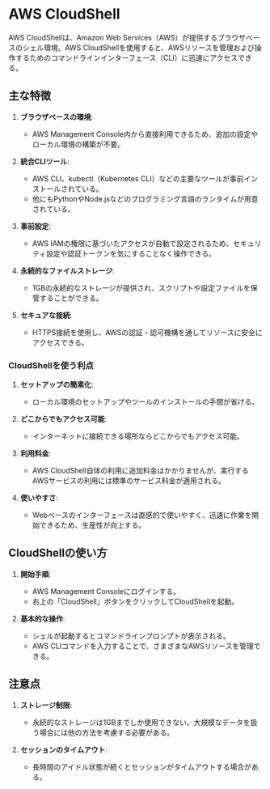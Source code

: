 # AWS CloudShell

AWS CloudShellは、Amazon Web Services（AWS）が提供するブラウザベースのシェル環境。AWS CloudShellを使用すると、AWSリソースを管理および操作するためのコマンドラインインターフェース（CLI）に迅速にアクセスできる。

## 主な特徴

1. **ブラウザベースの環境**:
    - AWS Management Console内から直接利用できるため、追加の設定やローカル環境の構築が不要。

2. **統合CLIツール**:
    - AWS CLI、kubectl（Kubernetes CLI）などの主要なツールが事前インストールされている。
    - 他にもPythonやNode.jsなどのプログラミング言語のランタイムが用意されている。

3. **事前設定**:
    - AWS IAMの権限に基づいたアクセスが自動で設定されるため、セキュリティ設定や認証トークンを気にすることなく操作できる。

4. **永続的なファイルストレージ**:
    - 1GBの永続的なストレージが提供され、スクリプトや設定ファイルを保管することができる。

5. **セキュアな接続**:
    - HTTPS接続を使用し、AWSの認証・認可機構を通してリソースに安全にアクセスできる。

### CloudShellを使う利点

1. **セットアップの簡素化**:
    - ローカル環境のセットアップやツールのインストールの手間が省ける。

2. **どこからでもアクセス可能**:
    - インターネットに接続できる場所ならどこからでもアクセス可能。

3. **利用料金**:
    - AWS CloudShell自体の利用に追加料金はかかりませんが、実行するAWSサービスの利用には標準のサービス料金が適用される。

4. **使いやすさ**:
    - Webベースのインターフェースは直感的で使いやすく、迅速に作業を開始できるため、生産性が向上する。

## CloudShellの使い方

1. **開始手順**:
    - AWS Management Consoleにログインする。
    - 右上の「CloudShell」ボタンをクリックしてCloudShellを起動。

2. **基本的な操作**:
    - シェルが起動するとコマンドラインプロンプトが表示される。
    - AWS CLIコマンドを入力することで、さまざまなAWSリソースを管理できる。

## 注意点

1. **ストレージ制限**:
    - 永続的なストレージは1GBまでしか使用できない。大規模なデータを扱う場合には他の方法を考慮する必要がある。

2. **セッションのタイムアウト**:
    - 長時間のアイドル状態が続くとセッションがタイムアウトする場合がある。
